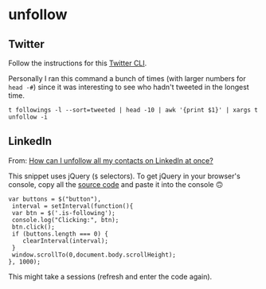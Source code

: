 # unfollow

## Twitter

Follow the instructions for this [Twitter CLI](https://github.com/sferik/t).

Personally I ran this command a bunch of times (with larger numbers for `head -#`) since it was interesting to see who hadn't tweeted in the longest time.

```
t followings -l --sort=tweeted | head -10 | awk '{print $1}' | xargs t unfollow -i
```

## LinkedIn

From: [How can I unfollow all my contacts on LinkedIn at once?](https://webapps.stackexchange.com/questions/92383/how-can-i-unfollow-all-my-contacts-on-linkedin-at-once)

This snippet uses jQuery (`$` selectors). To get jQuery in your browser's console, copy all the [source code](https://code.jquery.com/jquery-3.4.1.min.js) and paste it into the console 🙃

```
var buttons = $("button"),
 interval = setInterval(function(){
 var btn = $('.is-following');
 console.log("Clicking:", btn);
 btn.click();
 if (buttons.length === 0) {
    clearInterval(interval);
 }
 window.scrollTo(0,document.body.scrollHeight);
}, 1000);
```

This might take a sessions (refresh and enter the code again).
